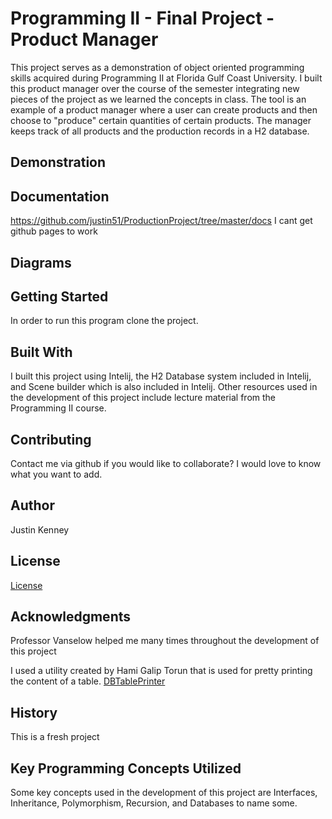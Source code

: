 
# Programming II - Final Project - Product Manager
This project serves as a demonstration of object oriented programming skills acquired during Programming II at Florida Gulf Coast University. I built this product manager over the course of the semester integrating new pieces of the project as we learned the concepts in class. The tool is an example of a product manager where a user can create products and then choose to "produce" certain quantities of certain products. The manager keeps track of all products and the production records in a H2 database.

## Demonstration


## Documentation
https://github.com/justin51/ProductionProject/tree/master/docs
I cant get github pages to work

## Diagrams


## Getting Started
In order to run this program clone the project. 

## Built With
I built this project using Intelij, the H2 Database system included in Intelij, and Scene builder which is also included in Intelij. Other resources used in the development of this project include lecture material from the Programming II course.

## Contributing
Contact me via github if you would like to collaborate? I would love to know what you want to add.

## Author
Justin Kenney

## License
[License](https://github.com/justin51/ProductionProject/blob/master/LICENSE)

## Acknowledgments
Professor Vanselow helped me many times throughout the development of this project

I used a utility created by Hami Galip Torun that is used for pretty printing the content of a table. [DBTablePrinter](https://github.com/htorun/dbtableprinter)

## History
This is a fresh project

## Key Programming Concepts Utilized
Some key concepts used in the development of this project are Interfaces, Inheritance, Polymorphism, Recursion, and Databases to name some.

